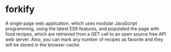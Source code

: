# forkify
 A single page web application, which uses modular JavaScript programming, using the latest ES6 features, and populated the page with food recipes, which are retrieved from a GET call to an open source free API web server. Also, you can mark any number of recipes as favorite and they will be stored in the browser cache.
